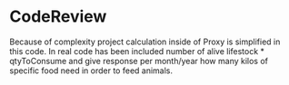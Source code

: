 # CodeReview
Because of complexity project calculation inside of Proxy is simplified in this code.
In real code has been included number of alive lifestock * qtyToConsume and give response
per month/year how many kilos of specific food need in order to feed animals.
